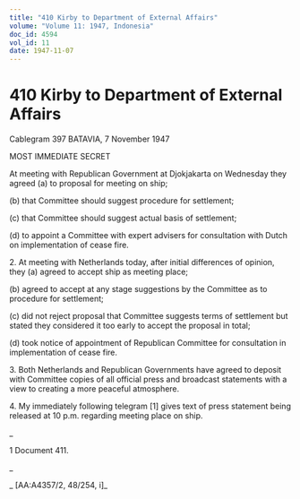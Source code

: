 ```yaml
---
title: "410 Kirby to Department of External Affairs"
volume: "Volume 11: 1947, Indonesia"
doc_id: 4594
vol_id: 11
date: 1947-11-07
---
```


# 410 Kirby to Department of External Affairs

Cablegram 397 BATAVIA, 7 November 1947

MOST IMMEDIATE SECRET

At meeting with Republican Government at Djokjakarta on Wednesday they agreed (a) to proposal for meeting on ship;

(b) that Committee should suggest procedure for settlement;

(c) that Committee should suggest actual basis of settlement;

(d) to appoint a Committee with expert advisers for consultation with Dutch on implementation of cease fire.

2\. At meeting with Netherlands today, after initial differences of opinion, they (a) agreed to accept ship as meeting place;

(b) agreed to accept at any stage suggestions by the Committee as to procedure for settlement;

(c) did not reject proposal that Committee suggests terms of settlement but stated they considered it too early to accept the proposal in total;

(d) took notice of appointment of Republican Committee for consultation in implementation of cease fire.

3\. Both Netherlands and Republican Governments have agreed to deposit with Committee copies of all official press and broadcast statements with a view to creating a more peaceful atmosphere.

4\. My immediately following telegram [1] gives text of press statement being released at 10 p.m. regarding meeting place on ship.

_

1 Document 411.

_

_ [AA:A4357/2, 48/254, i]_
